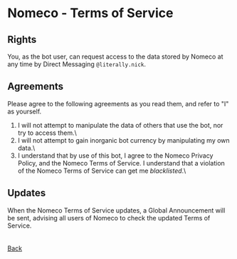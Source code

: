 # Nomeco - Terms of Service

## Rights

You, as the bot user, can request access to the data stored by Nomeco at any time by Direct Messaging `@literally.nick`.

## Agreements

Please agree to the following agreements as you read them, and refer to "I" as yourself.

1) I will not attempt to manipulate the data of others that use the bot, nor try to access them.\
2) I will not attempt to gain inorganic bot currency by manipulating my own data.\
3) I understand that by use of this bot, I agree to the Nomeco Privacy Policy, and the Nomeco Terms of Service. I understand that a violation of the Nomeco Terms of Service can get me *blacklisted*.\

## Updates

When the Nomeco Terms of Service updates, a Global Announcement will be sent, advising all users of Nomeco to check the updated Terms of Service.\
\
\
[Back](https://nickisadev.github.io/Nomeco)
